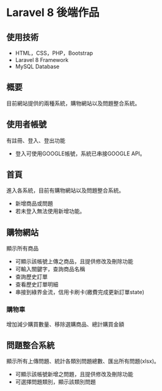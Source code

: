 # Laravel 8 後端作品

## 使用技術
* HTML，CSS，PHP，Bootstrap
* Laravel 8 Framework
* MySQL Database

## 概要
目前網站提供的兩種系統，購物網站以及問題整合系統。

## 使用者帳號
有註冊、登入、登出功能
* 登入可使用GOOGLE帳號，系統已串接GOOGLE API。

## 首頁
進入各系統，目前有購物網站以及問題整合系統。
* 新增商品或問題
* 若未登入無法使用新增功能。

## 購物網站
顯示所有商品
* 可顯示該帳號上傳之商品，且提供修改及刪除功能
* 可輸入關鍵字，查詢商品名稱
* 查詢歷史訂單
* 查看歷史訂單明細
* 串接到綠界金流，信用卡刷卡(繳費完成更新訂單state)

### 購物車
增加減少購買數量、移除選購商品、總計購買金額

## 問題整合系統
顯示所有上傳問題、統計各類別問題總數、匯出所有問題(xlsx)。
* 可顯示該帳號新增之問題，且提供修改及刪除功能
* 可選擇問題類別，顯示該類別問題



